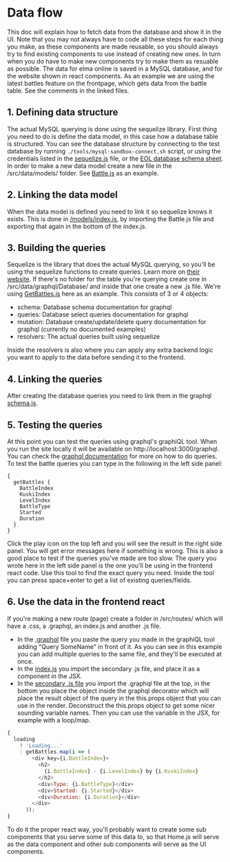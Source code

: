 # Data flow

This doc will explain how to fetch data from the database and show it in the UI. Note that you may not always have to code all these steps for each thing you make, as these components are made reusable, so you should always try to find existing components to use instead of creating new ones. In turn when you do have to make new components try to make them as resuable as possible. The data for elma online is saved in a MySQL database, and for the website shown in react components. As an example we are using the latest battles feature on the frontpage, which gets data from the battle table. See the comments in the linked files.

## 1. Defining data structure

The actual MySQL querying is done using the sequelize library. First thing you need to do is define the data model, in this case how a database table is structured. You can see the database structure by connecting to the test database by running `./tools/mysql-sandbox-connect.sh` script, or using the credentials listed in the [sequelize.js](../src/data/sequelize.js) file, or the [EOL database schema sheet](https://docs.google.com/spreadsheets/d/15fNKf2ihV4HvmVZwxg2D18ITvcbCE1nva5NTFlYJOgg/edit?usp=sharing). In order to make a new data model create a new file in the /src/data/models/ folder. See [Battle.js](../src/data/models/Battle.js) as an example.

## 2. Linking the data model

When the data model is defined you need to link it so sequelize knows it exists. This is done in [/models/index.js](../src/data/models/index.js), by importing the Battle.js file and exporting that again in the bottom of the index.js.

## 3. Building the queries

Sequelize is the library that does the actual MySQL querying, so you'll be using the sequelize functions to create queries. Learn more on [their website](http://docs.sequelizejs.com/manual/tutorial/querying.html). If there's no folder for the table you're querying create one in /src/data/graphql/Database/ and inside that one create a new .js file. We're using [GetBattles.js](../src/data/graphql/Database/battle/GetBattles.js) here as an example. This consists of 3 or 4 objects:

* schema: Database schema documentation for graphql
* queries: Database select queries documentation for graphql
* mutation: Database create/update/delete query documentation for graphql (currently no documented examples)
* resolvers: The actual queries built using sequelize

Inside the resolvers is also where you can apply any extra backend logic you want to apply to the data before sending it to the frontend.

## 4. Linking the queries

After creating the database queries you need to link them in the graphql [schema.js](../src/data/graphql/Database/schema.js).

## 5. Testing the queries

At this point you can test the queries using graphql's graphiQL tool. When you run the site locally it will be available on http://localhost:3000/graphql. You can check the [graphql documentation](http://graphql.org/learn/queries/) for more on how to do queries. To test the battle queries you can type in the following in the left side panel:

```
{
  getBattles {
    BattleIndex
    KuskiIndex
    LevelIndex
    BattleType
    Started
    Duration
  }
}
```

Click the play icon on the top left and you will see the result in the right side panel. You will get error messages here if something is wrong. This is also a good place to test if the queries you've made are too slow. The query you wrote here in the left side panel is the one you'll be using in the frontend react code. Use this tool to find the exact query you need. Inside the tool you can press space+enter to get a list of existing queries/fields.

## 6. Use the data in the frontend react

If you're making a new route (page) create a folder in /src/routes/ which will have a .css, a .graphql, an index.js and another .js file.

* In the [.graphql](../src/routes/home/home.graphql) file you paste the query you made in the graphiQL tool adding "Query SomeName" in front of it. As you can see in this example you can add multiple queries to the same file, and they'll be executed at once.
* In the [index.js](../src/routes/home/index.js) you import the secondary .js file, and place it as a component in the JSX.
* In the [secondary .js file](../src/routes/home/Home.js) you import the .graphql file at the top, in the bottom you place the object inside the graphql decorator which will place the result object of the query in the this.props object that you can use in the render. Deconstruct the this.props object to get some nicer sounding variable names. Then you can use the variable in the JSX, for example with a loop/map.

```js
{
  loading
    ? 'Loading...'
    : getBattles.map(i => (
        <div key={i.BattleIndex}>
          <h2>
            {i.BattleIndex} - {i.LevelIndex} by {i.KuskiIndex}
          </h2>
          <div>Type: {i.BattleType}</div>
          <div>Started: {i.Started}</div>
          <div>Duration: {i.Duration}</div>
        </div>
      ));
}
```

To do it the proper react way, you'll probably want to create some sub components that you serve some of this data to, so that Home.js will serve as the data component and other sub components will serve as the UI components.
